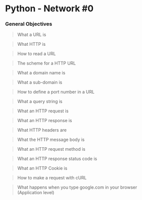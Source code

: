 # Python - Network #0

### General Objectives 

> What a URL is

> What HTTP is

> How to read a URL

> The scheme for a HTTP URL

> What a domain name is

> What a sub-domain is

> How to define a port number in a URL

> What a query string is

> What an HTTP request is

> What an HTTP response is

> What HTTP headers are

> What the HTTP message body is

> What an HTTP request method is

> What an HTTP response status code is

> What an HTTP Cookie is

> How to make a request with cURL

> What happens when you type google.com in your browser (Application level)
